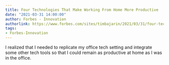 ```yaml
---
title: Four Technologies That Make Working From Home More Productive
date: "2021-03-31 14:00:00"
author: Forbes - Innovation
authorlink: https://www.forbes.com/sites/timbajarin/2021/03/31/four-technologies-that-make-working-from-home-more-productive/
tags:
- Forbes-Innovation
---
```

I realized that I needed to replicate my office tech setting and integrate some other tech tools so that I could remain as productive at home as I was in the office.
